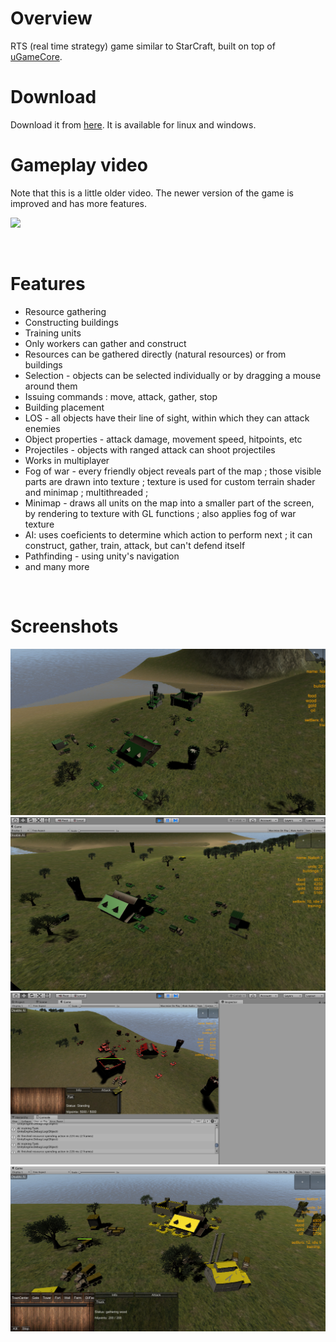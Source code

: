 # Overview

RTS (real time strategy) game similar to StarCraft, built on top of [uGameCore](https://github.com/in0finite/uGameCore).
</br>

# Download

Download it from [here](https://drive.google.com/open?id=1ayVymOd0D9sjT7aw8YixeWvrMlJQrjSt). It is available for linux and windows.
</br>

# Gameplay video

Note that this is a little older video. The newer version of the game is improved and has more features.

[![](https://img.youtube.com/vi/Gy9FvmrzrjY/0.jpg)](https://www.youtube.com/watch?v=Gy9FvmrzrjY)

</br>

# Features

- Resource gathering
- Constructing buildings
- Training units
- Only workers can gather and construct
- Resources can be gathered directly (natural resources) or from buildings
- Selection - objects can be selected individually or by dragging a mouse around them
- Issuing commands : move, attack, gather, stop
- Building placement
- LOS - all objects have their line of sight, within which they can attack enemies
- Object properties - attack damage, movement speed, hitpoints, etc
- Projectiles - objects with ranged attack can shoot projectiles
- Works in multiplayer
- Fog of war - every friendly object reveals part of the map ; those visible parts are drawn into texture ; texture is used for custom terrain shader and minimap ; multithreaded ;
- Minimap - draws all units on the map into a smaller part of the screen, by rendering to texture with GL functions ; also applies fog of war texture
- AI: uses coeficients to determine which action to perform next ; it can construct, gather, train, attack, but can't defend itself
- Pathfinding - using unity's navigation
- and many more

</br>

# Screenshots

![](screenshots/game1.png)
![](screenshots/game2.png)
![](screenshots/game3.png)
![](screenshots/game4.png)

